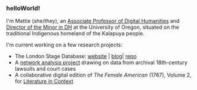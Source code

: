 ### helloWorld! 

I'm Mattie (she/they), an [Associate Professor of Digital Humanities](https://cas.uoregon.edu/directory/english/all/mburkert) and [Director of the Minor in DH](https://dh.uoregon.edu) at the University of Oregon, situated on the traditional Indigenous homeland of the Kalapuya people. 

I'm current working on a few research projects: 

- The London Stage Database: [website](https://londonstagedatabase.uoregon.edu) | [blog](https://blogs.uoregon.edu/londonstage/)| [repo](https://github.com/LondonStageDB)
- A [network analysis project](https://github.com/mattieburkert/theater-sharers) drawing on data from archival 18th-century lawsuits and court cases
- A collaborative digital edition of *The Female American* (1767), Volume 2, for [Literature in Context](https://github.com/literatureInContext/)
